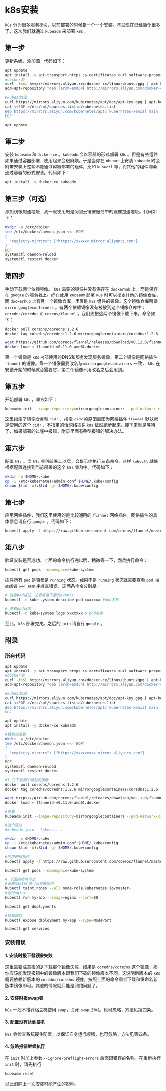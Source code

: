 # k8s安装

`k8s` 分为很多服务模块，以前部署的时候要一个一个安装。不过现在已经简化很多了，这次我们就通过 `kubeadm` 来部署 `k8s` 。

## 第一步

更新系统，添加源，代码如下：

```bash
apt update
apt install -y apt-transport-https ca-certificates curl software-properties-common
#docker源
curl -fsSL http://mirrors.aliyun.com/docker-ce/linux/ubuntu/gpg | apt-key add -
add-apt-repository "deb [arch=amd64] http://mirrors.aliyun.com/docker-ce/linux/ubuntu $(lsb_release -cs) stable"

#kubeadm源
curl https://mirrors.aliyun.com/kubernetes/apt/doc/apt-key.gpg | apt-key add - 
cat <<EOF >/etc/apt/sources.list.d/kubernetes.list
deb https://mirrors.aliyun.com/kubernetes/apt/ kubernetes-xenial main
EOF

apt update
```

## 第二步

安装 `kubeadm` 和 `docker-ce` 。`kubeadm` 会以容器的形式部署 `k8s` 。但是有些组件如果通过容器部署，使用起来会很麻烦。于是当你在  `ubunut` 上安装 `kubeadm` 时会附带安装上这些不能通过容器部署的组件，比如 `kubectl` 等。而其他的组件则会通过容器的形式安装。代码如下：

```bash
apt install -y docker-ce kubeadm
```

## 第三步（可选）

添加镜像加速地址，我一般使用的是阿里云镜像服务中的镜像加速地址。代码如下：

```bash
mkdir -p /etc/docker
tee /etc/docker/daemon.json <<-'EOF'
{
  "registry-mirrors": ["https://xxxxxx.mirror.aliyuncs.com"]
}
EOF
systemctl daemon-reload
systemctl restart docker
```

## 第四步

手动下载两个依赖镜像。 `k8s` 需要的镜像并没有保存在 `dockerhub` 上，而是保存在 `google` 的服务器上。好在使用 `kubeadm` 部署 `k8s` 时可以指定其他的镜像仓库，而 `dockerhub` 上有另一个镜像仓库，里面是 `k8s` 组件的镜像。这个镜像仓库叫做 `mirrorgooglecontainers` 。有两个依赖镜像没有被放到这个镜像仓库中：`coredns/coredns` 和 `coreos/flannel` 。我们先把这两个镜像下载下来。命令如下：

```bash
docker pull coredns/coredns:1.2.6
docker tag coredns/coredns:1.2.6 mirrorgooglecontainers/coredns:1.2.6

wget https://github.com/coreos/flannel/releases/download/v0.11.0/flanneld-v0.11.0-amd64.docker
docker load < flanneld-v0.11.0-amd64.docker
```

第一个镜像是 `k8s` 内部使用的DNS和服务发现服务镜像，第二个镜像是网络插件 `flannel` 的镜像。第一个镜像需要改名与 `mirrorgooglecontainers` 一致， `k8s` 在安装开始的时候就会需要它，第二个镜像不用改名之后会用到。

## 第五步

开始部署 `k8s` ，命令如下：

```bash
kubeadm init --image-repository=mirrorgooglecontainers --pod-network-cidr=10.244.0.0/16
```

这里指定了镜像仓库和 `cidr` ，指定 `cidr` 的原因是因为网络插件 `flannel` 默认就是使用的这个 `cidr` ，不指定的话网络插件 `k8s` 依然跑步起来。接下来就是等待了，如果部署的过程中报错，附录里面有典型报错的解决办法。

## 第六步

配置 `k8s` 。当 `k8s` 顺利部署上以后，会提示你执行三条命令，这样 `kubectl` 就能根据配置连接到当前部署的这个 `k8s` 集群中。代码如下：

```bash
mkdir -p $HOME/.kube
cp -i /etc/kubernetes/admin.conf $HOME/.kube/config
chown $(id -u):$(id -g) $HOME/.kube/config
```

## 第七步

应用网络插件，我们这里使用的是比较通用的 `flannel` 网络插件。网络插件的具体信息请自行 `google` 。代码如下：

```bash
kubectl apply -f https://raw.githubusercontent.com/coreos/flannel/master/Documentation/kube-flannel.yml
```

## 第八步

验证安装是否成功。上面的命令执行完以后，稍微等一下，然后执行命令：

```bash
kubectl get pods --namespace=kube-system
```

插件所有 `pod` 是否都是 `running` 状态。如果不是 `running` 状态就需要查看 `pod 描述`或者 `pod 日志` 来排查错误，这两条命令分别是：

```bash
# 查看pod描述，主要看最下面的events
kubectl -n kube-system describe pod xxxxxxx #pod名称

# 查看pod日志
kubectl -n kube-system logs xxxxxxx # pod名称
```

至此，`k8s` 部署完成。之后的 `join` 请自行 `google` 。

## 附录

### 所有代码

```bash
apt update
apt install -y apt-transport-https ca-certificates curl software-properties-common
#docker源
curl -fsSL http://mirrors.aliyun.com/docker-ce/linux/ubuntu/gpg | apt-key add -
add-apt-repository "deb [arch=amd64] http://mirrors.aliyun.com/docker-ce/linux/ubuntu $(lsb_release -cs) stable"

#kubeadm源
curl https://mirrors.aliyun.com/kubernetes/apt/doc/apt-key.gpg | apt-key add - 
cat <<EOF >/etc/apt/sources.list.d/kubernetes.list
deb https://mirrors.aliyun.com/kubernetes/apt/ kubernetes-xenial main
EOF

apt update
apt install -y docker-ce kubeadm

#镜像加速器
mkdir -p /etc/docker
tee /etc/docker/daemon.json <<-'EOF'
{
  "registry-mirrors": ["https://xxxxxxxxx.mirror.aliyuncs.com"]
}
EOF
systemctl daemon-reload
systemctl restart docker

#1.先下载两个特别的镜像
docker pull coredns/coredns:1.2.6
docker tag coredns/coredns:1.2.6 mirrorgooglecontainers/coredns:1.2.6

wget https://github.com/coreos/flannel/releases/download/v0.11.0/flanneld-v0.11.0-amd64.docker
docker load < flanneld-v0.11.0-amd64.docker

#部署
kubeadm init --image-repository=mirrorgooglecontainers --pod-network-cidr=10.244.0.0/16

#这个跳过
#kubeadm join --token.....

mkdir -p $HOME/.kube
cp -i /etc/kubernetes/admin.conf $HOME/.kube/config
chown $(id -u):$(id -g) $HOME/.kube/config

#应用网络插件
kubectl apply -f https://raw.githubusercontent.com/coreos/flannel/master/Documentation/kube-flannel.yml

kubectl get pods --namespace=kube-system

# 下面的命令可选
#设置master也可以部署应用
kubectl taint nodes --all node-role.kubernetes.io/master-
#运行nginx
kubectl run my-app --image=nginx --port=80

kubectl get deployments

#暴露端口
kubectl expose deployment my-app --type=NodePort

kubectl get services
```

### 安装错误

#### 1. 安装时报下载镜像失败

这里需要注意报的是下载那个镜像失败，如果是 `coredns/coredns` 这个镜像，那你应该能发现报错中的镜像版本跟我们下载的镜像版本不同，这说明新版本的 `k8s` 需要依赖新版本的 `coredns/coredns` 镜像，按照上面的命令重新下载和重命名新版本镜像即可。其他的情况就只能是网络问题了。

#### 2. 安装时报swap错

`k8s` 一般不推荐宿主机使用 `swap`，关闭 `swap` 即可。也可忽略，方法见第四条。

#### 3. 配置没有达到要求

`k8s` 会检查系统硬件配置，以保证自身运行顺畅，也可忽略，方法见第四条。

#### 4. 忽略报错继续执行

在 `init` 时加上参数 `--ignore-preflight-errors` 后面跟错误的名称。在重新执行 `init` 时，请先执行

```bash
kubeadm reset
```

以此消除上一次安装可能产生的影响。
